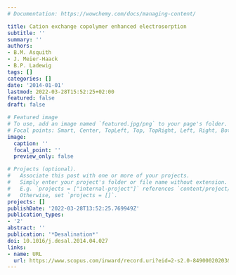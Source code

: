 ```yaml
---
# Documentation: https://wowchemy.com/docs/managing-content/

title: Cation exchange copolymer enhanced electrosorption
subtitle: ''
summary: ''
authors:
- B.M. Asquith
- J. Meier-Haack
- B.P. Ladewig
tags: []
categories: []
date: '2014-01-01'
lastmod: 2022-03-28T15:52:25+02:00
featured: false
draft: false

# Featured image
# To use, add an image named `featured.jpg/png` to your page's folder.
# Focal points: Smart, Center, TopLeft, Top, TopRight, Left, Right, BottomLeft, Bottom, BottomRight.
image:
  caption: ''
  focal_point: ''
  preview_only: false

# Projects (optional).
#   Associate this post with one or more of your projects.
#   Simply enter your project's folder or file name without extension.
#   E.g. `projects = ["internal-project"]` references `content/project/deep-learning/index.md`.
#   Otherwise, set `projects = []`.
projects: []
publishDate: '2022-03-28T13:52:25.769949Z'
publication_types:
- '2'
abstract: ''
publication: '*Desalination*'
doi: 10.1016/j.desal.2014.04.027
links:
- name: URL
  url: https://www.scopus.com/inward/record.uri?eid=2-s2.0-84900020203&doi=10.1016%2fj.desal.2014.04.027&partnerID=40&md5=cb4a882127c6aa9bea319f6757e6d5de
---
```

